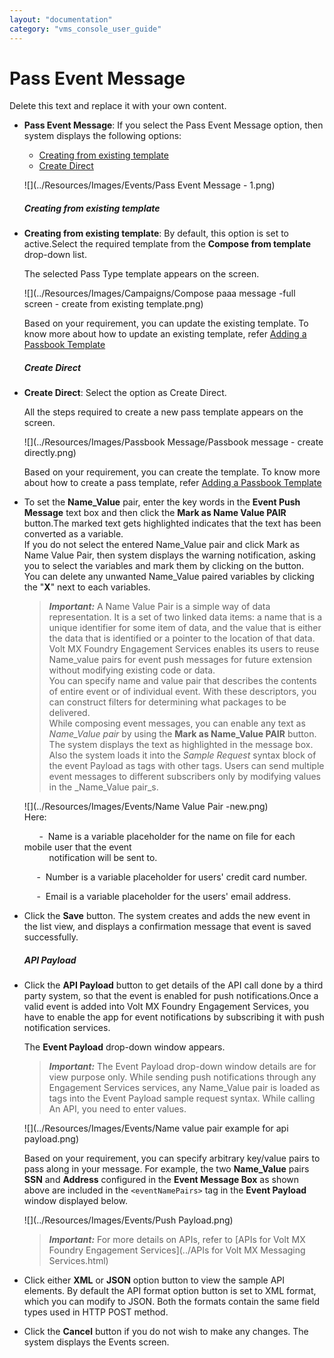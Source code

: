 ```yaml
---
layout: "documentation"
category: "vms_console_user_guide"
---
```

                           

Pass Event Message
==================

Delete this text and replace it with your own content.

*   **Pass Event Message**: If you select the Pass Event Message option, then system displays the following options:
    
    *   [Creating from existing template](#creating-from-existing-template)
    *   [Create Direct](#create-direct)
    
    ![](../Resources/Images/Events/Pass Event Message - 1.png)
    
    ##### Creating from existing template
    
*   **Creating from existing template**: By default, this option is set to active.Select the required template from the **Compose from template** drop-down list.
    
    The selected Pass Type template appears on the screen.
    
    ![](../Resources/Images/Campaigns/Compose paaa message -full screen - create from existing template.png)
    
    Based on your requirement, you can update the existing template. To know more about how to update an existing template, refer [Adding a Passbook Template](../PassBook_Template/Passbook_Template.html#dding_a_Passbook_Template)
    
    ##### Create Direct
    
*   **Create Direct**: Select the option as Create Direct.
    
    All the steps required to create a new pass template appears on the screen.
    
    ![](../Resources/Images/Passbook Message/Passbook message - create directly.png)
    
    Based on your requirement, you can create the template. To know more about how to create a pass template, refer [Adding a Passbook Template](../PassBook_Template/Passbook_Template.html#dding_a_Passbook_Template)
    
*   To set the **Name\_Value** pair, enter the key words in the **Event Push Message** text box and then click the **Mark as Name Value PAIR** button.The marked text gets highlighted indicates that the text has been converted as a variable.  
    If you do not select the entered Name\_Value pair and click Mark as Name Value Pair, then system displays the warning notification, asking you to select the variables and mark them by clicking on the button.  
    You can delete any unwanted Name\_Value paired variables by clicking the "**X**" next to each variables.  
    
    > **_Important:_** A Name Value Pair is a simple way of data representation. It is a set of two linked data items: a name that is a unique identifier for some item of data, and the value that is either the data that is identified or a pointer to the location of that data. Volt MX Foundry Engagement Services enables its users to reuse Name\_value pairs for event push messages for future extension without modifying existing code or data.  
    You can specify name and value pair that describes the contents of entire event or of individual event. With these descriptors, you can construct filters for determining what packages to be delivered.  
    While composing event messages, you can enable any text as _Name\_Value pair_ by using the **Mark as Name\_Value PAIR** button. The system displays the text as highlighted in the message box. Also the system loads it into the _Sample Request_ syntax block of the event Payload as tags with other tags. Users can send multiple event messages to different subscribers only by modifying values in the _Name\_Value pair_s.  
      
    ![](../Resources/Images/Events/Name Value Pair -new.png)  
    Here:  
      
          -  Name is a variable placeholder for the name on file for each mobile user that the event     
              notification will be sent to.  
      
         -  Number is a variable placeholder for users' credit card number.  
      
         -  Email is a variable placeholder for the users' email address.  
    
*   Click the **Save** button. The system creates and adds the new event in the list view, and displays a confirmation message that event is saved successfully.
    
    ##### **API Payload**
    
*   Click the **API Payload** button to get details of the API call done by a third party system, so that the event is enabled for push notifications.Once a valid event is added into Volt MX Foundry Engagement Services, you have to enable the app for event notifications by subscribing it with push notification services.
    
    The **Event Payload** drop-down window appears.
    
    > **_Important:_** The Event Payload drop-down window details are for view purpose only. While sending push notifications through any Engagement Services services, any Name\_Value pair is loaded as tags into the Event Payload sample request syntax. While calling An API, you need to enter values.
    
    ![](../Resources/Images/Events/Name value pair example for api payload.png)
    
    Based on your requirement, you can specify arbitrary key/value pairs to pass along in your message. For example, the two **Name\_Value** pairs **SSN** and **Address** configured in the **Event Message Box** as shown above are included in the `<eventNamePairs>` tag in the **Event Payload** window displayed below.
    
    ![](../Resources/Images/Events/Push Payload.png)
    
    > **_Important:_** For more details on APIs, refer to [APIs for Volt MX Foundry Engagement Services](../APIs for Volt MX Messaging Services.html)
    
*   Click either **XML** or **JSON** option button to view the sample API elements. By default the API format option button is set to XML format, which you can modify to JSON. Both the formats contain the same field types used in HTTP POST method.
*   Click the **Cancel** button if you do not wish to make any changes. The system displays the Events screen.
